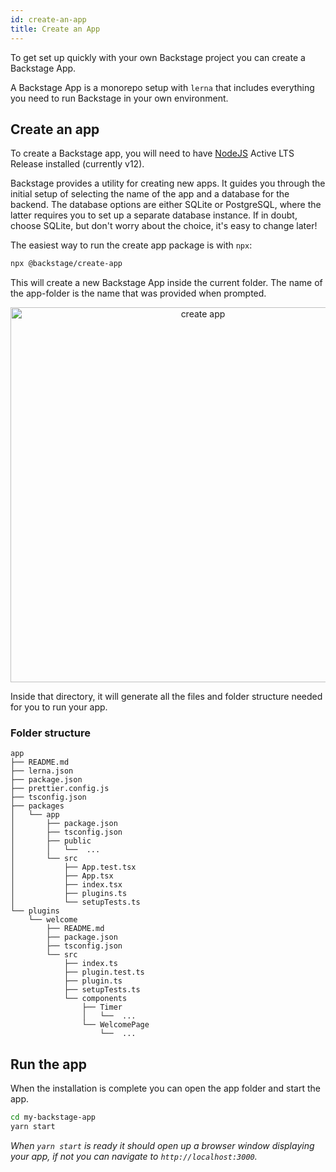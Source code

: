 ```yaml
---
id: create-an-app
title: Create an App
---
```


To get set up quickly with your own Backstage project you can create a Backstage
App.

A Backstage App is a monorepo setup with `lerna` that includes everything you
need to run Backstage in your own environment.

## Create an app

To create a Backstage app, you will need to have
[NodeJS](https://nodejs.org/en/download/) Active LTS Release installed
(currently v12).

Backstage provides a utility for creating new apps. It guides you through the
initial setup of selecting the name of the app and a database for the backend.
The database options are either SQLite or PostgreSQL, where the latter requires
you to set up a separate database instance. If in doubt, choose SQLite, but
don't worry about the choice, it's easy to change later!

The easiest way to run the create app package is with `npx`:

```bash
npx @backstage/create-app
```

This will create a new Backstage App inside the current folder. The name of the
app-folder is the name that was provided when prompted.

<p align='center'>
    <img src='https://github.com/spotify/backstage/raw/master/docs/getting-started/create-app_output.png' width='600' alt='create app'>
</p>

Inside that directory, it will generate all the files and folder structure
needed for you to run your app.

### Folder structure

```
app
├── README.md
├── lerna.json
├── package.json
├── prettier.config.js
├── tsconfig.json
├── packages
│   └── app
│       ├── package.json
│       ├── tsconfig.json
│       ├── public
│       │   └──  ...
│       └── src
│           ├── App.test.tsx
│           ├── App.tsx
│           ├── index.tsx
│           ├── plugins.ts
│           └── setupTests.ts
└── plugins
    └── welcome
        ├── README.md
        ├── package.json
        ├── tsconfig.json
        └── src
            ├── index.ts
            ├── plugin.test.ts
            ├── plugin.ts
            ├── setupTests.ts
            └── components
                ├── Timer
                │   └──  ...
                └── WelcomePage
                    └──  ...
```

## Run the app

When the installation is complete you can open the app folder and start the app.

```bash
cd my-backstage-app
yarn start
```

_When `yarn start` is ready it should open up a browser window displaying your
app, if not you can navigate to `http://localhost:3000`._
